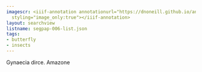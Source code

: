 ```yaml
---
imagescr: <iiif-annotation annotationurl="https://dnoneill.github.io/annotations/segpap-006-1.json"
  styling="image_only:true"></iiif-annotation>
layout: searchview
listname: segpap-006-list.json
tags:
- butterfly
- insects
---
```

Gynaecia dirce. Amazone